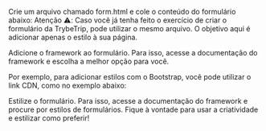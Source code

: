 Crie um arquivo chamado form.html e cole o conteúdo do formulário abaixo:
Atenção ⚠️: Caso você já tenha feito o exercício de criar o formulário da TrybeTrip, pode utilizar o mesmo arquivo. O objetivo aqui é adicionar apenas o estilo à sua página.

Adicione o framework ao formulário.
Para isso, acesse a documentação do framework e escolha a melhor opção para você.

Por exemplo, para adicionar estilos com o Bootstrap, você pode utilizar o link CDN, como no exemplo abaixo:

Estilize o formulário.
Para isso, acesse a documentação do framework e procure por estilos de formulários. Fique à vontade para usar a criatividade e estilizar como preferir!